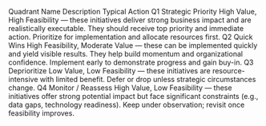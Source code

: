 Quadrant
Name
Description
Typical Action
Q1
Strategic Priority
High Value, High Feasibility — these initiatives deliver strong business impact and are realistically executable. They should receive top priority and immediate action.
Prioritize for implementation and allocate resources first.
Q2
Quick Wins
High Feasibility, Moderate Value — these can be implemented quickly and yield visible results. They help build momentum and organizational confidence.
Implement early to demonstrate progress and gain buy-in.
Q3
Deprioritize
Low Value, Low Feasibility — these initiatives are resource-intensive with limited benefit.
Defer or drop unless strategic circumstances change.
Q4
Monitor / Reassess
High Value, Low Feasibility — these initiatives offer strong potential impact but face significant constraints (e.g., data gaps, technology readiness).
Keep under observation; revisit once feasibility improves.
